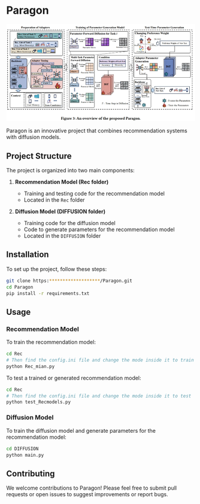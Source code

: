 # Paragon

![image](https://github.com/Starrylay/Paragon/blob/main/images/main_paragon.png)

Paragon is an innovative project that combines recommendation systems with diffusion models.

## Project Structure

The project is organized into two main components:

1. **Recommendation Model (Rec folder)**
   - Training and testing code for the recommendation model
   - Located in the `Rec` folder

2. **Diffusion Model (DIFFUSION folder)**
   - Training code for the diffusion model
   - Code to generate parameters for the recommendation model
   - Located in the `DIFFUSION` folder

## Installation

To set up the project, follow these steps:

```bash
git clone https:*******************/Paragon.git
cd Paragon
pip install -r requirements.txt
```

## Usage

### Recommendation Model

To train the recommendation model:

```bash
cd Rec
# Then find the config.ini file and change the mode inside it to train
python Rec_mian.py
```

To test a trained or generated recommendation model:

```bash
cd Rec
# Then find the config.ini file and change the mode inside it to test
python test_Recmodels.py
```

### Diffusion Model

To train the diffusion model and generate parameters for the recommendation model:

```bash
cd DIFFUSION
python main.py
```

## Contributing

We welcome contributions to Paragon! Please feel free to submit pull requests or open issues to suggest improvements or report bugs.

